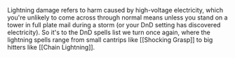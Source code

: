 Lightning damage refers to harm caused by high-voltage electricity, which you're unlikely to come across through normal means unless you stand on a tower in full plate mail during a storm (or your DnD setting has discovered electricity). So it's to the DnD spells list we turn once again, where the lightning spells range from small cantrips like [[Shocking Grasp]] to big hitters like [[Chain Lightning]].